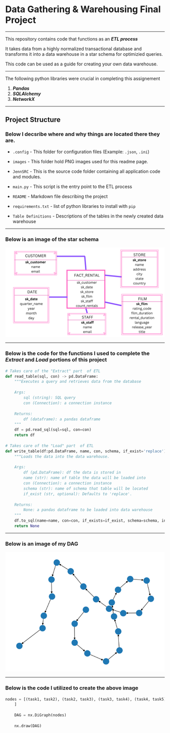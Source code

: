 # Data Gathering & Warehousing Final Project
---

This repository contains code that functions as an ***ETL process***

It takes data from a highly normalized transactional database and transforms it into a data warehouse in a star schema for optimizied queries.

This code can be used as a guide for creating your own data warehouse.


---
The following python libraries were crucial in completing this assignement

1. ***Pandas***
2. ***SQLAlchemy***
3. ***NetworkX***

---
## Project Structure

### Below I decsribe where and why things are located there they are.
*   `.config` - This folder for configuration files (Example: `.json`, `.ini`)
*   `images` - This folder hold PNG images used for this readme page.
*   `JennSRC` - This is the source code folder containing all application code and modules.

*   `main.py` - This script is the entry point to the ETL process
*   `README` - Markdown file describing the project
*   `requirements.txt` - list of python libraries to install with `pip`
*   `Table Definitions` - Descriptions of the tables in the newly created data warehouse


---
### Below is an image of the star schema


![img](images/StarSchema.png)

---
### Below is the code for the functions I used to complete the ***Extract*** and ***Load*** portions of this project
``` python 
# Takes care of the "Extract" part  of ETL
def read_table(sql, con) -> pd.DataFrame:
    """Executes a query and retrieves data from the database

    Args:
        sql (string): SQL query
        con (Connection): a connection instance

    Returns:
        df (dataframe): a pandas dataframe
    """
    df = pd.read_sql(sql=sql, con=con)
    return df

# Takes care of the "Load" part  of ETL
def write_table(df:pd.DataFrame, name, con, schema, if_exist='replace') -> pd.DataFrame:
    """Loads the data into the data warehouse.

    Args:
        df (pd.DataFrame): df the data is stored in
        name (str): name of table the data will be loaded into
        con (Connection): a connection instance
        schema (str): name of schema that table will be located
        if_exist (str, optional): Defaults to 'replace'.

    Returns:
        None: a pandas dataframe to be loaded into data warehouse
    """
    df.to_sql(name=name, con=con, if_exists=if_exist, schema=schema, index=False, method='multi')
    return None
```
---

### Below is an image of my DAG

![img](images/DAG.png)

---
### Below is the code I utilized to create the above image

``` python 
nodes = [(task1, task2), (task2, task3), (task3, task4), (task4, task5), (task5, task6), (task6, task7), (task7, task8), (task8, task9), (task9, task10), (task10, task11), (task11, task12), (task12, task13),(task13, task14), (task14, task15), (task15, task16), (task16, task17), (task17, task18), (task18, task19), (task19, task20), (task20, task21), (task21, task22), (task22, task23), (task23, task24),(task24, task25)             
    ]
    
    DAG = nx.DiGraph(nodes)
   
    nx.draw(DAG)